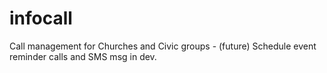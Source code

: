 # infocall
Call management for Churches and Civic groups - (future) Schedule event reminder calls and SMS msg in dev.
